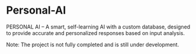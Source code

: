 # Personal-AI
PERSONAL AI – A smart, self-learning AI with a custom database, designed to provide accurate and personalized responses based on input analysis.

Note: The project is not fully completed and is still under development.
